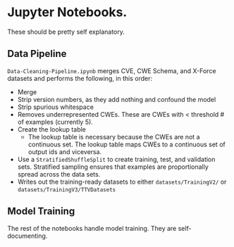 # Jupyter Notebooks.

These should be pretty self explanatory.

## Data Pipeline

`Data-Cleaning-Pipeline.ipynb` merges CVE, CWE Schema, and X-Force datasets and performs the following, in this order:

- Merge
- Strip version numbers, as they add nothing and confound the model
- Strip spurious whitespace
- Removes underrepresented CWEs. These are CWEs with < threshold # of examples (currently 5). 
- Create the lookup table 
	- The lookup table is necessary because the CWEs are not a continuous set. The lookup table maps CWEs to a continuous set of output ids and viceversa. 
- Use a `StratifiedShuffleSplit` to create training, test, and validation sets. Stratified sampling ensures that examples are proportionally spread across the data sets.
- Writes out the training-ready datasets to either `datasets/TrainingV2/` or `datasets/TrainingV3/TTVDatasets`

## Model Training

The rest of the notebooks handle model training. They are self-documenting.
